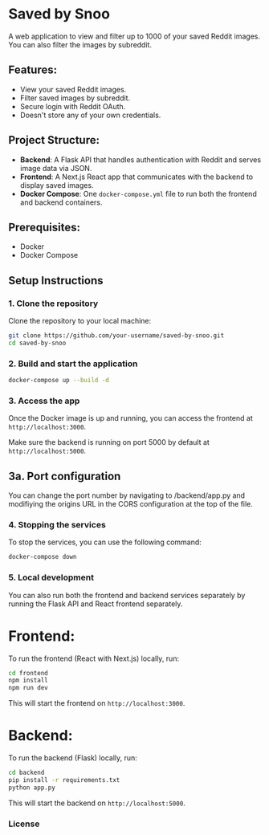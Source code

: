 # Saved by Snoo

A web application to view and filter up to 1000 of your saved Reddit images. You can also filter the images by subreddit.

## Features:
- View your saved Reddit images.
- Filter saved images by subreddit.
- Secure login with Reddit OAuth.
- Doesn't store any of your own credentials.


## Project Structure:
- **Backend**: A Flask API that handles authentication with Reddit and serves image data via JSON.
- **Frontend**: A Next.js React app that communicates with the backend to display saved images.
- **Docker Compose**: One `docker-compose.yml` file to run both the frontend and backend containers.

## Prerequisites:
- Docker
- Docker Compose

## Setup Instructions

### 1. Clone the repository
Clone the repository to your local machine:

```bash
git clone https://github.com/your-username/saved-by-snoo.git
cd saved-by-snoo

```

### 2. Build and start the application

```bash
docker-compose up --build -d
```

### 3. Access the app

Once the Docker image is up and running, you can access the frontend at `http://localhost:3000`.

Make sure the backend is running on port 5000 by default at `http://localhost:5000`.

## 3a. Port configuration

You can change the port number by navigating to /backend/app.py and modifiying the origins URL in the CORS configuration at the top of the file.

### 4. Stopping the services

To stop the services, you can use the following command:

```bash
docker-compose down
```

### 5. Local development

You can also run both the frontend and backend services separately by running the Flask API and React frontend separately.

# Frontend:

To run the frontend (React with Next.js) locally, run:

```bash
cd frontend
npm install
npm run dev
```

This will start the frontend on `http://localhost:3000`.

# Backend:

To run the backend (Flask) locally, run:

```bash
cd backend
pip install -r requirements.txt
python app.py
```

This will start the backend on `http://localhost:5000`.

### License